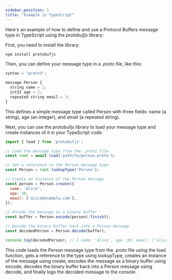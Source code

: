 ```yaml
---
sidebar_position: 1
title: "Example in TypeScript"
---
```


Here's an example of how to define and use a Protocol Buffers message type in TypeScript using the *protobufjs* library:

First, you need to install the library:
```javascript
npm install protobufjs
```

Then, you can define your message type in a *.proto* file, like this:

```javascript
syntax = "proto3";

message Person {
  string name = 1;
  int32 age = 2;
  repeated string email = 3;
}
```

This defines a simple message type called Person with three fields: name (a string), age (an integer), and email (a repeated string).

Next, you can use the protobufjs library to load your message type and create instances of it in your TypeScript code:
```javascript
import { load } from 'protobufjs';

// Load the message type from the .proto file
const root = await load('path/to/person.proto');

// Get a reference to the Person message type
const Person = root.lookupType('Person');

// Create an instance of the Person message
const person = Person.create({
  name: 'Alice',
  age: 30,
  email: ['alice@example.com'],
});

// Encode the message as a binary buffer
const buffer = Person.encode(person).finish();

// Decode the binary buffer back into a Person message
const decodedPerson = Person.decode(buffer);

console.log(decodedPerson); // { name: 'Alice', age: 30, email: ['alice@example.com'] }
```

This code loads the Person message type from the .proto file using the load function, gets a reference to the type using lookupType, creates an instance of the message using create, encodes the message as a binary buffer using encode, decodes the binary buffer back into a Person message using decode, and finally logs the decoded message to the console.
